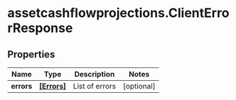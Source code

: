 # assetcashflowprojections.ClientErrorResponse

## Properties

Name | Type | Description | Notes
------------ | ------------- | ------------- | -------------
**errors** | [**[Errors]**](Errors.md) | List of errors | [optional] 


